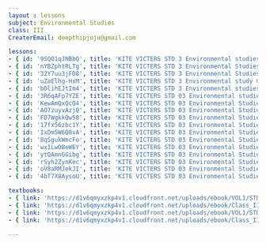 ```yaml
--- 
layout : lessons 
subject: Environmental Studies
class: III
CreaterEmail: deepthipjoju@gmail.com

lessons: 
- { id: '9SQO1qJNBbQ', title: 'KITE VICTERS STD 3 Environmental studies Class 01 (First Bell-ഫസ്റ്റ് ബെല്‍)' }
- { id: 'nYBZphtRLTg', title: 'KITE VICTERS STD 3 Environmental Studies Class 02 (First Bell-ഫസ്റ്റ് ബെല്‍)' }
- { id: '32Y7uu3jFD8', title: 'KITE VICTERS STD 3 Environmental Studies Class 3 (First Bell-ഫസ്റ്റ് ബെല്‍)' }
- { id: 'uZaElhg-HxM', title: 'KITE VICTERS STD 3 Environmental study Class 4 (First Bell-ഫസ്റ്റ് ബെല്‍)' }
- { id: 'bDlihEJtIm4', title: 'KITE VICTERS STD 3 Environmental studies Class 5 (First Bell-ഫസ്റ്റ് ബെല്‍)' }
- { id: '3R6qAFp7YZE', title: 'KITE VICTERS STD 03 Environmental studies Class 06 (First Bell-ഫസ്റ്റ് ബെല്‍)' }
- { id: 'KewAmQxQcQ4', title: 'KITE VICTERS STD 03 Environmental Studies Class 07 (First Bell-ഫസ്റ്റ് ബെല്‍)' }
- { id: 'AO7zuyvAzjQ', title: 'KITE VICTERS STD 03 Environmental Studies Class 08 (First Bell-ഫസ്റ്റ് ബെല്‍)' }
- { id: 'FD7WgkkQw58', title: 'KITE VICTERS STD 03 Environmental Studies Class 09 (First Bell-ഫസ്റ്റ് ബെല്‍)' }
- { id: '17fx56zbc1Y', title: 'KITE VICTERS STD 03 Environmental Studies Class 10 (First Bell-ഫസ്റ്റ് ബെല്‍)' }
- { id: 'IxDm5W6Q8vA', title: 'KITE VICTERS STD 03 Environmental Studies Class 11 (First Bell-ഫസ്റ്റ് ബെല്‍)' }
- { id: '8qSgukWmcFo', title: 'KITE VICTERS STD 03 Environmental Studies Class 12 (First Bell-ഫസ്റ്റ് ബെല്‍)' }
- { id: 'wx1LwOBeWEY', title: 'KITE VICTERS STD 03 Environmental Studies Class 13 (First Bell-ഫസ്റ്റ് ബെല്‍)' }
- { id: 'ytQAmnGGibg', title: 'KITE VICTERS STD 03 Environmental Studies Class 14 (First Bell-ഫസ്റ്റ് ബെല്‍)' }
- { id: 'rSyh2ZynKec', title: 'KITE VICTERS STD 03 Environmental Studies Class 15 (First Bell-ഫസ്റ്റ് ബെല്‍)' }
- { id: 'oV8aRMJekJI', title: 'KITE VICTERS STD 03 Environmental Studies Class 16 (First Bell-ഫസ്റ്റ് ബെല്‍)' }
- { id: '4bT7X8AysoU', title: 'KITE VICTERS STD 03 Environmental Studies Class 16 (First Bell-ഫസ്റ്റ് ബെല്‍)' }

textbooks:
- { link: 'https://d1v6qmyxzkp4v1.cloudfront.net/uploads/ebook/VOL1/STD3/ParisarapadanamEnglish/ParisarapadanamEnglish.pdf', title: 'Environmental Studies Part -1' , medium: 'English' }
- { link: 'https://d1v6qmyxzkp4v1.cloudfront.net/uploads/ebook/Class_III/EVS_English_VolII/EVSEnglish.pdf', title: 'Environmental Studies Part -2' , medium: 'English' }
- { link: 'https://d1v6qmyxzkp4v1.cloudfront.net/uploads/ebook/VOL1/STD3/ParisarapadanamMalayalam/ParisarapadanamMalayalam.pdf', title: 'Environmental Studies Part -1' , medium: 'Malayalam' }
- { link: 'https://d1v6qmyxzkp4v1.cloudfront.net/uploads/ebook/Class_III/EVS_M_Vol_II/1-71.pdf', title: 'Environmental Studies Part -2' , medium: 'Malayalam' }

--- 
```


